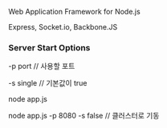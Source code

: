 Web Application Framework for Node.js

Express, Socket.io, Backbone.JS
### Server Start Options ###
-p port    // 사용할 포트 

-s single  // 기본값이 true

node app.js


node app.js -p 8080  -s false // 클러스터로 기동
